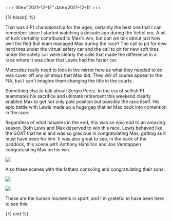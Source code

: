 +++
title="2021-12-12"
date=2021-12-12
+++

{% block() %}

That was a F1 championship for the ages; certainly the best one that I can
remember since I started watching a decade ago during the Vettel era. A bit
of luck certainly contributed to Max's win, but can we talk about just how
well the Red Bull team managed Max during the race? The call to pit for new
hard tires under the virtual safety car and the call to pit for new soft tires
under the safety car were clearly the calls that made the difference in a race
where it was clear that Lewis had the faster car. 

Mercedes really need to look in the mirror here as what they needed to do was
cover off any pit stops that Max did. They will of course appeal to the FIA,
but I can't imagine them changing the title in the courts.

Something else to talk about: Sergio Perez. In the era of selfish F1 teammates
his sacrifice and ultimate retirement this weekend clearly enabled Max to get
not only pole position but possibly the race itself. His epic battle with
Lewis made up a huge gap that let Max back into contention in the race.

Regardless of what happens in the end, this was an epic end to an amazing 
season. Both Lews and Max deserved to win this race. Lewis behaved like the 
GOAT that he is and was so gracious in congratulating Max, gutting as it must 
have been for him. It was also great to see, in the back of the paddock, this
scene with Anthony Hamilton and Jos Verstappen congratulating Max on his win.

![](2021-12-12/2021-12-12-08-34-11.png)

Also these scenes with the fathers consoling and congratulating their sons:

![](2021-12-12/2021-12-12-08-20-01.png)

![](2021-12-12/2021-12-12-08-23-04.png)

These are the human moments in sport, and I'm grateful to have been here to
see this.

{% end %}